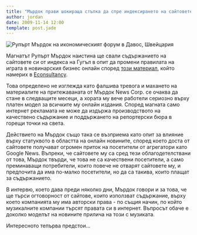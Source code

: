 ```yaml
---
title: "Мърдок прави шокираща стъпка да спре индексирането на сайтовете си в Гугъл"
author: jordan
date: 2009-11-14 12:00
template: post.jade
---
```


![Рупърт Мърдок на икономическият форум в Давос,
Швейцария](Rupert_Murdoch_wikipedia.jpg)

Магнатът Рупърт Мърдок наистина ще свали съдържанието на сайтовете си от
индекса на Гугъл в опит да промени правилата на играта в новинарския
бизнес онлайн според [този
материал](http://www.telegraph.co.uk/finance/newsbysector/mediatechnologyandtelecoms/digital-media/6559694/Rupert-Murdoch-to-remove-News-Corps-content-from-Google-in-months.html),
който намерих в
[Econsultancy](http://econsultancy.com/blog/4971-can-news-corp-win-its-game-of-chicken-with-google?utm_medium=email&utm_source=topic).

Това определено не изглежда като фалшива тревога и махането на
материалите на притежаваната от Мърдок News Corp. се очаква да стане в
следващите месеци, а хората му вече работели сериозно върху платен модел
за всичките му онлайн издания. Според магната само интернет рекламата не
може да издържа производството на качествено съдържание и поддържането
на репортерски бюра в горещи точки на света.

Действието на Мърдок също така се възприема като опит за влияние върху
статуквото в областта на онлайн новините, според което доста от
сайтовете получават огромен приток на посетители от агрегатори като
Google News. Въпреки, че сайтовете му са сред тези облагодетелствани от
това, Мърдок твърди, че това не са качествени посетители, а само
преминаващи потребители, които повече не отварят сайтовете му, и
предпочита да има по-малко посетители, но да са такива, които плащат за
съдържанието.

В интервю, което дава преди няколко дни, Мърдок говори и за това, че ще
търси огтоворност от сайтове, които използват съдържание, върху което
компанията му има авторски права - по същия начин, по който музикалните
компании търсят правата си в интернет. Въпросът обаче е доколко моделът
на новините прилича на този с музиката.

Интересното тепърва предстои...
